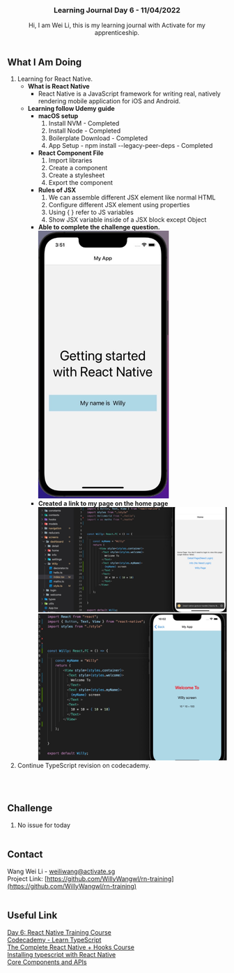 <br />
<div align="center">

  <h3 align="center">Learning Journal Day 6 - 11/04/2022</h3>

  <p align="center">
    Hi, I am Wei Li, this is my learning journal with Activate for my apprenticeship. 
    <br /><br />
  </p>
</div>

<!-- What I Am Doing -->

## What I Am Doing

<oL>
  <li>    
    Learning for React Native.
    <ul>
        <li>
            <b>What is React Native</b> <br />
            <ul>
                <li>React Native is a JavaScript framework for writing real, natively rendering mobile application for iOS and Android.
                </li>
            </ul>
        </li>
        <li>
            <b>Learning follow Udemy guide</b>
            <ul>
                <li><b>macOS setup</b>
                <ol>
                    <li>Install NVM - Completed</li>
                    <li>Install Node - Completed</li>
                    <li>Boilerplate Download - Completed</li>
                    <li>App Setup - npm install --legacy-peer-deps  - Completed</li>
                </ol>
                </li>
                <li><b>React Component File</b>
                <ol>
                    <li>Import libraries</li>
                    <li>Create a component</li>
                    <li>Create a stylesheet</li>
                    <li>Export the component</li>
                </ol>
                </li>
                <li><b>Rules of JSX</b>
                <ol>
                    <li>We can assemble different JSX element like normal HTML</li>
                    <li>Configure different JSX element using properties</li>
                    <li>Using { } refer to JS variables</li>
                    <li>Show JSX variable inside of a JSX block except Object</li>
                </ol>
                </li>
                <li><b>Able to complete the challenge question.</b><br />
                <img src="./img/rnChallenge1.jpg" width="300"/>
                <li><b>Created a link to my page on the home page</b><br />
                <img src="./img/home.jpg" width="500"/><br />
                <img src="./img/willyScreen.jpg" width="500"/><br />
            </ul>
        </li>
    </ul>
    </li>
    <li>
        Continue TypeScript revision on codecademy.
    </li>
</ol>
<br /><br />

<!-- Challenge -->

## Challenge

1. No issue for today
   <br /><br />

<!-- CONTACT -->

## Contact

Wang Wei Li - weiliwang@activate.sg<br />
Project Link: [https://github.com/WillyWangwl/rn-training](https://github.com/WillyWangwl/rn-training)
<br /><br />

<!-- Useful Link -->

## Useful Link

[Day 6: React Native Training Course](https://docs.google.com/document/d/1fa032pQuv8I8gXU7pqMd20sJfbnJZnPqVqdSlo9_v8s/edit#)<br />
[Codecademy - Learn TypeScript](https://www.codecademy.com/learn/learn-typescript)<br />
[The Complete React Native + Hooks Course](https://www.udemy.com/course/the-complete-react-native-and-redux-course/learn/lecture/15706402#overview)<br />
[Installing typescript with React Native](https://reactnative.dev/docs/typescript)<br />
[Core Components and APIs](https://reactnative.dev/docs/0.67/components-and-apis)<br />
